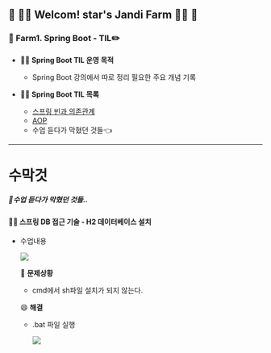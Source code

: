 

## :green_heart: :woman_farmer: Welcom! star's Jandi Farm​ :woman_farmer: :green_heart:





### :seedling: Farm1. Spring Boot - TIL:pencil2:



* :woman_farmer: **Spring Boot TIL 운영 목적**
  * Spring Boot 강의에서 따로 정리 필요한 주요 개념 기록
  



* :woman_farmer: **Spring Boot TIL 목록**
  * [스프링 빈과 의존관계](https://github.com/jandifarm/starsJandi/blob/main/hello-spring/TIL_hello-spring/docs/TIL_SpringBoot1-%EC%8A%A4%ED%94%84%EB%A7%81%EB%B9%88%EA%B3%BC%20%EC%9D%98%EC%A1%B4%EA%B4%80%EA%B3%84.md)
  * [AOP]()
  * 수업 듣다가 막혔던 것들:point_left:



---





# 수막것

##### :pencil:**수**업 듣다가 **막**혔던 **것**들.. 



#### :man_teacher: 스프링 DB 접근 기술 - H2 데이터베이스 설치



* 수업내용

  ![](C:\Users\ADMIN\IdeaProjects\studyBoot\hello-spring\TIL_hello-spring\img\error1_h2Install.png)

  

  :rotating_light: **문제상황**

  - cmd에서 sh파일 설치가 되지 않는다.

    

  :smile: **해결**

  * .bat 파일 실행

    ![](C:\Users\ADMIN\IdeaProjects\studyBoot\hello-spring\TIL_hello-spring\img\error1_h2Install_compl.PNG)
